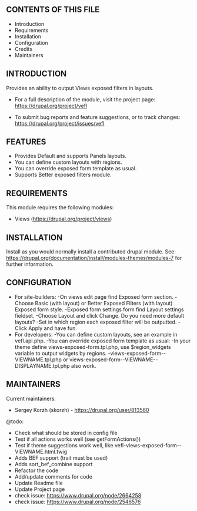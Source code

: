 CONTENTS OF THIS FILE
---------------------

 * Introduction
 * Requirements
 * Installation
 * Configuration
 * Credits
 * Maintainers


INTRODUCTION
------------
Provides an ability to output Views exposed filters in layouts.

 * For a full description of the module, visit the project page:
   https://drupal.org/project/vefl

 * To submit bug reports and feature suggestions, or to track changes:
   https://drupal.org/project/issues/vefl


FEATURES
--------
 * Provides Default and supports Panels layouts.
 * You can define custom layouts with regions.
 * You can override exposed form template as usual.
 * Supports Better exposed filters module.


REQUIREMENTS
------------
This module requires the following modules:
 * Views (https://drupal.org/project/views)


INSTALLATION
------------
Install as you would normally install a contributed drupal module.
See: https://drupal.org/documentation/install/modules-themes/modules-7
for further information.


CONFIGURATION
-------------
* For site-builders:
  -On views edit page find Exposed form section.
  -Choose Basic (with layout) or Better Exposed Filters (with layout) Exposed form style.
  -Exposed form settings form find Layout settings fieldset.
  -Choose Layout and click Change. Do you need more default layouts?
  -Set in which region each exposed filter will be outputted.
  -Click Apply and have fun.
* For developers:
  -You can define custom layouts, see an example in vefl.api.php.
  -You can override exposed form template as usual:
  -In your theme define views-exposed-form.tpl.php, use $region_widgets variable to output widgets by regions.
  -views-exposed-form--VIEWNAME.tpl.php or views-exposed-form--VIEWNAME--DISPLAYNAME.tpl.php also work.

MAINTAINERS
-----------
Current maintainers:
 * Sergey Korzh (skorzh) - https://drupal.org/user/813560

@todo:
- Check what should be stored in config file
- Test if all actions works well (see getFormActions())
- Test if theme suggestions work well, like vefl-views-exposed-form--VIEWNAME.html.twig
- Adds BEF support (trait must be used)
- Adds sort_bef_combine support
- Refactor the code
- Add/update comments for code
- Update Readme file
- Update Project page
- check issue: https://www.drupal.org/node/2664258
- check issue: https://www.drupal.org/node/2546576